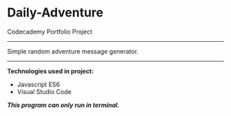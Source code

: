 # Daily-Adventure
Codecademy Portfolio Project
***
Simple random adventure message generator.
***
**Technologies used in project:**
* Javascript ES6
* Visual Studio Code

_**This program can only run in terminal.**_

